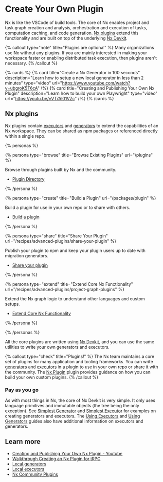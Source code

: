 # Create Your Own Plugin

Nx is like the VSCode of build tools. The core of Nx enables project and task graph creation and analysis, orchestration and
execution of tasks, computation caching, and code generation. [Nx plugins](#nx-plugins) extend this functionality and are built on top of the underlying [Nx Devkit](#nx-devkit).

{% callout type="note" title="Plugins are optional" %}
Many organizations use Nx without any plugins. If you are mainly interested in making your workspace faster or enabling distributed task execution, then plugins aren't necessary.
{% /callout %}

{% cards %}
{% card title="Create a Nx Generator in 100 seconds" description="Learn how to setup a new local generator in less than 2 minutes" type="video" url="https://www.youtube.com/watch?v=ubgroK5T6cA" /%}
{% card title="Creating and Publishing Your Own Nx Plugin" description="Learn how to build your own Playwright" type="video" url="https://youtu.be/vVT7Al01VZc" /%}
{% /cards %}

## Nx plugins

Nx plugins contain [executors](/plugin-features/use-task-executors) and [generators](/plugin-features/use-code-generators) to extend the capabilities of an Nx workspace. They can be shared as npm packages or referenced directly within a single repo.

{% personas %}

{% persona type="browse" title="Browse Existing Plugins" url="/plugins" %}

Browse through plugins built by Nx and the community.

- [Plugin Directory](/plugins)

{% /persona %}

{% persona type="create" title="Build a Plugin" url="/packages/plugin" %}

Build a plugin for use in your own repo or to share with others.

- [Build a plugin](/packages/plugin)

{% /persona %}

{% persona type="share" title="Share Your Plugin" url="/recipes/advanced-plugins/share-your-plugin" %}

Publish your plugin to npm and keep your plugin users up to date with migration generators.

- [Share your plugin](/recipes/advanced-plugins/share-your-plugin)

{% /persona %}

{% persona type="extend" title="Extend Core Nx Functionality" url="/recipes/advanced-plugins/project-graph-plugins" %}

Extend the Nx graph logic to understand other languages and custom setups.

- [Extend Core Nx Functionality](/recipes/advanced-plugins/project-graph-plugins)

{% /persona %}

{% /personas %}

All the core plugins are written using [Nx Devkit](/packages/devkit), and you can use the same utilities to write your own generators and
executors.

{% callout type="check" title="Plugins!" %}
The Nx team maintains a core set of plugins for many application and tooling frameworks. You can write [generators](/recipes/generators/local-generators) and [executors](/recipes/executors/creating-custom-executors) in a plugin to use in your own repo or share it with the community. The [Nx Plugin](/packages/plugin) plugin provides guidance on how you can build your own custom plugins.
{% /callout %}

### Pay as you go

As with most things in Nx, the core of Nx Devkit is very simple. It only uses language primitives and immutable
objects (the tree being the only exception). See [Simplest Generator](/recipes/generators/creating-files)
and [Simplest Executor](/plugin-features/use-task-executors#simplest-executor) for examples on creating generators
and executors. The [Using Executors](/plugin-features/use-task-executors)
and [Using Generators](/plugin-features/use-code-generators) guides also have additional information on executors
and generators.

## Learn more

- [Creating and Publishing Your Own Nx Plugin - Youtube](https://www.youtube.com/watch?v=vVT7Al01VZc)
- [Walkthrough Creating an Nx Plugin for tRPC](https://blog.nrwl.io/create-your-own-trpc-stack-de42209f83a3)
- [Local generators](/recipes/generators/local-generators)
- [Local executors](/recipes/executors/creating-custom-executors)
- [Nx Community Plugins](/community)
